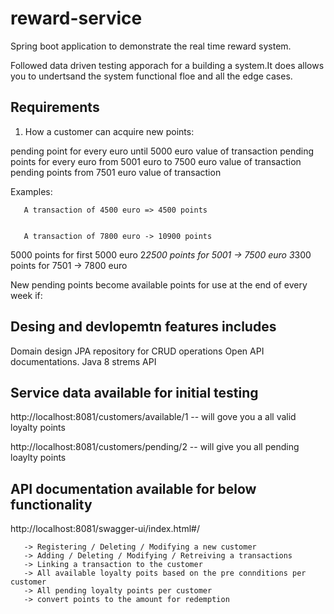 # reward-service 

Spring boot application to demonstrate the real time reward system. 

Followed data driven testing apporach for a building a system.It does allows you to undertsand the system functional floe and all the edge cases.

## Requirements

1. How a customer can acquire new points:


pending point for every euro until 5000 euro value of transaction
pending points for every euro from 5001 euro to 7500 euro value of transaction
pending points from 7501 euro value of transaction

Examples:

       A transaction of 4500 euro => 4500 points


       A transaction of 7800 euro -> 10900 points

5000 points for first 5000 euro
2*2500 points for 5001 -> 7500 euro
3*300 points for 7501 -> 7800 euro 

New pending points become available points for use at the end of every week if:

## Desing and devlopemtn features includes
Domain design
JPA repository for CRUD operations
Open API documentations.
Java 8 strems API
 
## Service data available for initial testing

http://localhost:8081/customers/available/1 -- will gove you a all valid loyalty points

http://localhost:8081/customers/pending/2 -- will give you all pending loaylty points



## API documentation available for below functionality

http://localhost:8081/swagger-ui/index.html#/

       -> Registering / Deleting / Modifying a new customer 
       -> Adding / Deleting / Modifying / Retreiving a transactions
       -> Linking a transaction to the customer
       -> All available loyalty poits based on the pre connditions per customer
       -> All pending loyalty points per customer
       -> convert points to the amount for redemption






